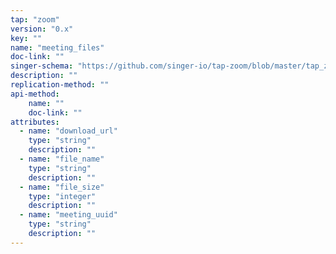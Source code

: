 ```yaml
---
tap: "zoom"
version: "0.x"
key: ""
name: "meeting_files"
doc-link: ""
singer-schema: "https://github.com/singer-io/tap-zoom/blob/master/tap_zoom/schemas/meeting_files.json"
description: ""
replication-method: ""
api-method:
    name: ""
    doc-link: ""
attributes:
  - name: "download_url"
    type: "string"
    description: ""
  - name: "file_name"
    type: "string"
    description: ""
  - name: "file_size"
    type: "integer"
    description: ""
  - name: "meeting_uuid"
    type: "string"
    description: ""
---
```

